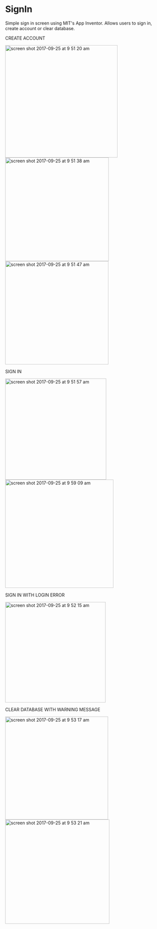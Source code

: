 # SignIn
Simple sign in screen using MIT's App Inventor. Allows users to sign in, create account or clear database.

CREATE ACCOUNT

<img width="359" alt="screen shot 2017-09-25 at 9 51 20 am" src="https://user-images.githubusercontent.com/16143637/30841037-6f08cfee-a248-11e7-8bb3-58627056e0fb.png"> <img width="331" alt="screen shot 2017-09-25 at 9 51 38 am" src="https://user-images.githubusercontent.com/16143637/30841035-6f08756c-a248-11e7-8df1-b9d03b575f50.png">
<img width="330" alt="screen shot 2017-09-25 at 9 51 47 am" src="https://user-images.githubusercontent.com/16143637/30841034-6f081086-a248-11e7-8bab-53cb17d5ff89.png">

SIGN IN

<img width="323" alt="screen shot 2017-09-25 at 9 51 57 am" src="https://user-images.githubusercontent.com/16143637/30841036-6f08a0f0-a248-11e7-95db-061e3e6cdb53.png"> <img width="346" alt="screen shot 2017-09-25 at 9 59 09 am" src="https://user-images.githubusercontent.com/16143637/30841039-6f104d0a-a248-11e7-8545-2252c8b4a542.png">

SIGN IN WITH LOGIN ERROR

<img width="321" alt="screen shot 2017-09-25 at 9 52 15 am" src="https://user-images.githubusercontent.com/16143637/30841038-6f0f4720-a248-11e7-81da-acc03748e999.png">

CLEAR DATABASE WITH WARNING MESSAGE

<img width="329" alt="screen shot 2017-09-25 at 9 53 17 am" src="https://user-images.githubusercontent.com/16143637/30841041-6f1704ce-a248-11e7-861e-5f8c8393a600.png"> <img width="333" alt="screen shot 2017-09-25 at 9 53 21 am" src="https://user-images.githubusercontent.com/16143637/30841040-6f1059b2-a248-11e7-8e53-bad8016f90a8.png">
